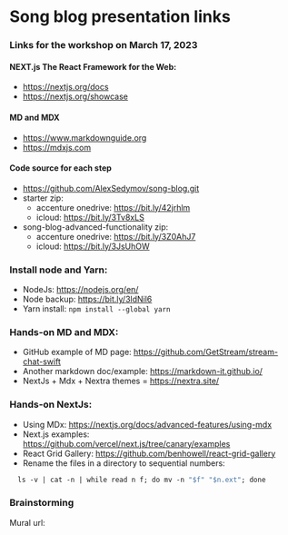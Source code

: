 # Song blog presentation links


### Links for the workshop on March 17, 2023

#### NEXT.js The React Framework for the Web:
* https://nextjs.org/docs
* https://nextjs.org/showcase

#### MD and MDX
* https://www.markdownguide.org
* https://mdxjs.com

#### Code source for each step
*  https://github.com/AlexSedymov/song-blog.git
* starter zip: 
  * accenture onedrive: https://bit.ly/42jrhlm
  * icloud: https://bit.ly/3Tv8xLS
* song-blog-advanced-functionality zip: 
  * accenture onedrive: https://bit.ly/3Z0AhJ7
  * icloud: https://bit.ly/3JsUhOW

### Install node and Yarn:
* NodeJs: https://nodejs.org/en/
* Node backup: https://bit.ly/3ldNil6
* Yarn install: ```npm install --global yarn```
### Hands-on MD and MDX:
* GitHub example of MD page: https://github.com/GetStream/stream-chat-swift
* Another markdown doc/example: https://markdown-it.github.io/
* NextJs + Mdx + Nextra themes = https://nextra.site/

### Hands-on NextJs:
* Using MDx: https://nextjs.org/docs/advanced-features/using-mdx
* Next.js examples: https://github.com/vercel/next.js/tree/canary/examples
* React Grid Gallery: https://github.com/benhowell/react-grid-gallery
* Rename the files in a directory to sequential numbers:
```dockerfile
  ls -v | cat -n | while read n f; do mv -n "$f" "$n.ext"; done
```

### Brainstorming
Mural url:

